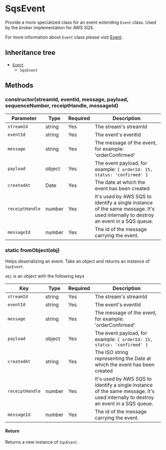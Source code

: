 # SqsEvent
Provide a more specialized class for an event extending `Event` class. Used by the broker implementation for AWS SQS.

For more information about `Event` class please visit [Event](./EVENT.md).

## Inheritance tree
- [`Event`](./EVENT.md)
  - `SqsEvent`

## Methods

### constructor(streamId, eventId, message, payload, sequenceNumber, receiptHandle, messageId)

| Parameter | Type | Required | Description |
| --- | --- | --- | --- |
| `streamId` | string | Yes | The stream's streamId |
| `eventId` | string | Yes | The event's eventId |
| `message` | string | Yes | The message of the event, for example: 'orderConfirmed' |
| `payload` | object | Yes | The event payload, for example: `{ orderId: 15, status: 'confirmed' }` |
| `createdAt` | Date | Yes | The date at which the event has been created |
| `receiptHandle` | number | Yes | It's used by AWS SQS to identify a single instance of the same message. It's used internally to destroy an event in a SQS queue. |
| `messageId` | number | Yes | The id of the message carrying the event. |

### static fromObject(obj)

Helps deserializing an event. Take an object and returns an instance of `SqsEvent`.

`obj` is an object with the following keys

| Key | Type | Required | Description |
| --- | --- | --- | --- |
| `streamId` | string | Yes | The stream's streamId |
| `eventId` | string | Yes | The event's eventId |
| `message` | string | Yes | The message of the event, for example: 'orderConfirmed' |
| `payload` | object | Yes | The event payload, for example: `{ orderId: 15, status: 'confirmed' }` |
| `createdAt` | string | Yes | The ISO string representing the Date at which the event has been created |
| `receiptHandle` | number | Yes | It's used by AWS SQS to identify a single instance of the same message. It's used internally to destroy an event in a SQS queue. |
| `messageId` | number | Yes | The id of the message carrying the event. |

#### Return
Returns a new instance of `SqsEvent`.
